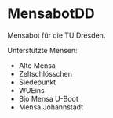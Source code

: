 # MensabotDD

Mensabot für die TU Dresden. 

Unterstützte Mensen: 
- Alte Mensa
- Zeltschlösschen
- Siedepunkt
- WUEins
- Bio Mensa U-Boot
- Mensa Johannstadt
